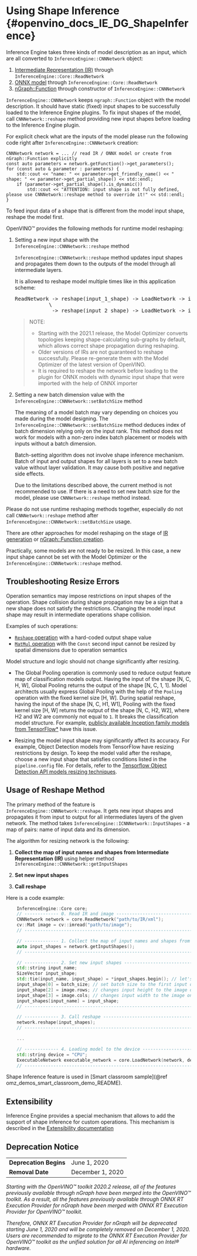 Using Shape Inference {#openvino_docs_IE_DG_ShapeInference}
==========================================

Inference Engine takes three kinds of model description as an input, which are all converted to `InferenceEngine::CNNNetwork` object:
1. [Intermediate Representation (IR)](../MO_DG/IR_and_opsets.md) through `InferenceEngine::Core::ReadNetwork`
2. [ONNX model](../IE_DG/OnnxImporterTutorial.md) through `InferenceEngine::Core::ReadNetwork`
3. [nGraph::Function](../IE_DG/nGraph_Flow.md) through constructor of `InferenceEngine::CNNNetwork`

`InferenceEngine::CNNNetwork` keeps `ngraph::Function` object with the model description.
It should have static (fixed) input shapes to be successfully loaded to the Inference Engine plugins.
To fix input shapes of the model, call `CNNNetwork::reshape` method providing new input shapes before loading to the Inference Engine plugin.

For explicit check what are the inputs of the model please run the following code right after `InferenceEngine::CNNNetwork` creation:
```
CNNNetwork network = ... // read IR / ONNX model or create from nGraph::Function explicitly
const auto parameters = network.getFunction()->get_parameters();
for (const auto & parameter : parameters) {
    std::cout << "name: " << parameter->get_friendly_name() << " shape: " << parameter->get_partial_shape() << std::endl;
    if (parameter->get_partial_shape().is_dynamic())
        std::cout << "ATTENTION: input shape is not fully defined, please use CNNNetwork::reshape method to override it!" << std::endl;
}
```

To feed input data of a shape that is different from the model input shape, reshape the model first.

OpenVINO™ provides the following methods for runtime model reshaping:

1.  Setting a new input shape with the `InferenceEngine::CNNNetwork::reshape` method
 
	`InferenceEngine::CNNNetwork::reshape` method updates input shapes and propagates them down to the outputs of the model through all intermediate layers.

    It is allowed to reshape model multiple times like in this application scheme:
    <pre>
    ReadNetwork -> reshape(input_1_shape) -> LoadNetwork -> infer(input_1)
               \
                -> reshape(input_2_shape) -> LoadNetwork -> infer(input_2)
    </pre>
    >NOTE:
    >* Starting with the 2021.1 release, the Model Optimizer converts topologies keeping shape-calculating sub-graphs by default, which allows correct shape propagation during reshaping.
    >* Older versions of IRs are not guaranteed to reshape successfully. Please re-generate them with the Model Optimizer of the latest version of OpenVINO.
    >* It is required to reshape the network before loading to the plugin for ONNX models with dynamic input shape that were imported with the help of ONNX importer

2.  Setting a new batch dimension value with the `InferenceEngine::CNNNetwork::setBatchSize` method
    
    The meaning of a model batch may vary depending on choices you made during the model designing. 
    The `InferenceEngine::CNNNetwork::setBatchSize` method deduces index of batch dimension relying only on the input rank. 
    This method does not work for models with a non-zero index batch placement or models with inputs without a batch dimension. 

    Batch-setting algorithm does not involve shape inference mechanism.
    Batch of input and output shapes for all layers is set to a new batch value without layer validation.
    It may cause both positive and negative side effects.
 
    Due to the limitations described above, the current method is not recommended to use.
    If there is a need to set new batch size for the model, please use `CNNNetwork::reshape` method instead.

Please do not use runtime reshaping methods together, especially do not call `CNNNetwork::reshape` method after `InferenceEngine::CNNNetwork::setBatchSize` usage.

There are other approaches for model reshaping on the stage of <a href="_docs_MO_DG_prepare_model_convert_model_Converting_Model_General.html#when_to_specify_input_shapes">IR generation</a> or [nGraph::Function creation](../IE_DG/nGraphTutorial.md).

Practically, some models are not ready to be resized. In this case, a new input shape cannot be set with the Model Optimizer or the `InferenceEngine::CNNNetwork::reshape` method.

## Troubleshooting Resize Errors

Operation semantics may impose restrictions on input shapes of the operation. 
Shape collision during shape propagation may be a sign that a new shape does not satisfy the restrictions. 
Changing the model input shape may result in intermediate operations shape collision.

Examples of such operations:
- <a href="_docs_MO_DG_prepare_model_convert_model_IR_V10_opset1.html#Reshape">`Reshape` operation</a> with a hard-coded output shape value
- <a href="_docs_MO_DG_prepare_model_convert_model_IR_V10_opset1.html#MatMul">`MatMul` operation</a> with the `Const` second input cannot be resized by spatial dimensions due to operation semantics

Model structure and logic should not change significantly after resizing.
- The Global Pooling operation is commonly used to reduce output feature map of classification models output.
Having the input of the shape [N, C, H, W], Global Pooling returns the output of the shape [N, C, 1, 1].
Model architects usually express Global Pooling with the help of the `Pooling` operation with the fixed kernel size [H, W].
During spatial reshape, having the input of the shape [N, C, H1, W1], Pooling with the fixed kernel size [H, W] returns the output of the shape [N, C, H2, W2], where H2 and W2 are commonly not equal to `1`.
It breaks the classification model structure.
For example, [publicly available Inception family models from TensorFlow*](https://github.com/tensorflow/models/tree/master/research/slim#pre-trained-models) have this issue.

- Resizing the model input shape may significantly affect its accuracy.
For example, Object Detection models from TensorFlow have resizing restrictions by design. 
To keep the model valid after the reshape, choose a new input shape that satisfies conditions listed in the `pipeline.config` file. 
For details, refer to the <a href="_docs_MO_DG_prepare_model_convert_model_tf_specific_Convert_Object_Detection_API_Models.html#tf_od_custom_input_shape">Tensorflow Object Detection API models resizing techniques</a>.

## Usage of Reshape Method <a name="usage_of_reshape_method"></a>

The primary method of the feature is `InferenceEngine::CNNNetwork::reshape`.
It gets new input shapes and propagates it from input to output for all intermediates layers of the given network.
The method takes `InferenceEngine::ICNNNetwork::InputShapes` - a map of pairs: name of input data and its dimension.

The algorithm for resizing network is the following:

1) **Collect the map of input names and shapes from Intermediate Representation (IR)** using helper method `InferenceEngine::CNNNetwork::getInputShapes`

2) **Set new input shapes**

3) **Call reshape**

Here is a code example:
```cpp
    InferenceEngine::Core core;
    // ------------- 0. Read IR and image ----------------------------------------------
    CNNNetwork network = core.ReadNetwork("path/to/IR/xml");
    cv::Mat image = cv::imread("path/to/image");
    // ---------------------------------------------------------------------------------

    // ------------- 1. Collect the map of input names and shapes from IR---------------
    auto input_shapes = network.getInputShapes();
    // ---------------------------------------------------------------------------------

    // ------------- 2. Set new input shapes -------------------------------------------
    std::string input_name;
    SizeVector input_shape;
    std::tie(input_name, input_shape) = *input_shapes.begin(); // let's consider first input only
    input_shape[0] = batch_size; // set batch size to the first input dimension
    input_shape[2] = image.rows; // changes input height to the image one
    input_shape[3] = image.cols; // changes input width to the image one
    input_shapes[input_name] = input_shape;
    // ---------------------------------------------------------------------------------

    // ------------- 3. Call reshape ---------------------------------------------------
    network.reshape(input_shapes);
    // ---------------------------------------------------------------------------------

    ...

    // ------------- 4. Loading model to the device ------------------------------------
    std::string device = "CPU";
    ExecutableNetwork executable_network = core.LoadNetwork(network, device);
    // ---------------------------------------------------------------------------------


```
Shape Inference feature is used in [Smart classroom sample](@ref omz_demos_smart_classroom_demo_README).

## Extensibility

Inference Engine provides a special mechanism that allows to add the support of shape inference for custom operations. 
This mechanism is described in the [Extensibility documentation](Extensibility_DG/Intro.md)

## Deprecation Notice

<table>
  <tr>
    <td><strong>Deprecation Begins</strong></td>
    <td>June 1, 2020</td>
  </tr>
  <tr>
    <td><strong>Removal Date</strong></td>
    <td>December 1, 2020</td>
  </tr>
</table> 

*Starting with the OpenVINO™ toolkit 2020.2 release, all of the features previously available through nGraph have been merged into the OpenVINO™ toolkit. As a result, all the features previously available through ONNX RT Execution Provider for nGraph have been merged with ONNX RT Execution Provider for OpenVINO™ toolkit.*

*Therefore, ONNX RT Execution Provider for nGraph will be deprecated starting June 1, 2020 and will be completely removed on December 1, 2020. Users are recommended to migrate to the ONNX RT Execution Provider for OpenVINO™ toolkit as the unified solution for all AI inferencing on Intel® hardware.*
